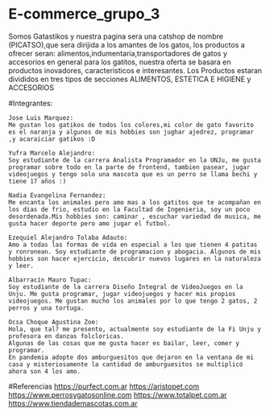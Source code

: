 # E-commerce_grupo_3
Somos Gatastikos y nuestra pagina sera una catshop de nombre (PICATSO),que sera dirijida a los amantes de los gatos, los productos a ofrecer seran: alimentos,indumentaria,transportadores de gatos y accesorios en general para los gatitos, nuestra oferta se basara en productos inovadores, caracteristicos e interesantes.
Los Productos estaran divididos en tres tipos de secciones ALIMENTOS, ESTETICA E HIGIENE y ACCESORIOS

#Integrantes:

    Jose Luis Marquez:
    Me gustan los gatikos de todos los colores,mi color de gato favorito es el naranja y algunos de mis hobbies son jughar ajedrez, programar ,y acaraiciar gatikos :D

    Yufra Marcelo Alejandro:
    Soy estudiante de la carrera Analista Programador en la UNJu, me gusta programar sobre todo en la parte de frontend, tambien pasear, jugar videojuegos y tengo solo una mascota que es un perro se llama bechi y tiene 17 años :)
    
    Nadia Evangelina Fernandez: 
    Me encanta los animales pero amo mas a los gatitos que te acompañan en los dias de frio, estudio en la Facultad de Ingenieria, soy un poco desordenada.Mis hobbies son: caminar , escuchar variedad de musica, me gusta hacer deporte pero amo jugar el futbol. 
    
    Ezequiel Alejandro Tolaba Adauto:
    Amo a todas las formas de vida en especial a los que tienen 4 patitas y ronronean. Soy estudiante de programacion y abogacia. Algunos de mis hobbies son hacer ejercicio, descubrir nuevos lugares en la naturaleza y leer.

    Albarracín Mauro Tupac:
    Soy estudiante de la carrera Diseño Integral de VideoJuegos en la Unju. Me gusta programar, jugar videojuegos y hacer mis propios videojuegos. Me gustan mucho los animales por lo que tengo 2 gatos, 2 perros y una tortuga.

    Ocsa Choque Agustina Zoe:
    Hola, que tal? me presento, actualmente soy estudiante de la Fi Unju y profesora en danzas folcloricas. 
    Algunas de las cosas que me gusta hacer es bailar, leer, comer y programar.
    En pandemia adopte dos amburguesitos que dejaron en la ventana de mi casa y misteriosamente la cantidad de amburguesitos se multiplicó ahora son 4 los amo.

#Referencias
https://purfect.com.ar
https://aristopet.com
https://www.perrosygatosonline.com
https://www.totalpet.com.ar
https://www.tiendademascotas.com.ar
